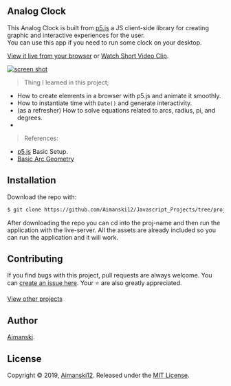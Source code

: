 ## Analog Clock

This Analog Clock is built from [p5.js](https://p5js.org/) a JS client-side library for creating graphic and interactive experiences for the user. <br>
You can use this app if you need to run some clock on your desktop.

[View it live from your browser](https://aimanski-js03-clock.herokuapp.com/) or
[Watch Short Video Clip](https://www.youtube.com/watch?v=KEb3TGOjB5Y&feature=youtu.be). <br>

<div float="left">
  <a href="https://www.youtube.com/watch?v=KEb3TGOjB5Y&feature=youtu.be">
    <img src="https://user-images.githubusercontent.com/32781697/58377318-fff00580-7f42-11e9-803f-88fbffc9e4af.gif" alt="screen shot">
  </a>
</div>

> Thing I learned in this project;
  * How to create elements in a browser with p5.js and animate it smoothly.
  * How to instantiate time with `Date()` and generate interactivity.
  * (as a refresher) How to solve equations related to arcs, radius, pi, and degrees.
  * 

> References:
  * [p5.js](https://p5js.org/get-started/#sketch) Basic Setup.
  * [Basic Arc Geometry](https://en.wikipedia.org/wiki/Arc_(geometry))

## Installation

Download the repo with:

```bash
$ git clone https://github.com/Aimanski12/Javascript_Projects/tree/proj03 proj-name
```

After downloading the repo you can cd into the proj-name and then run the application with the live-server. All the assets are already included so you can run the application and it will work. 

## Contributing

If you find bugs with this project, pull requests are always welcome. You can [create an issue here](https://github.com/Aimanski12/Javascript_Projects/issues/new).
Your :star: are also greatly appreciated.

[View other projects](https://github.com/Aimanski12/Javascript_Projects)

## Author

[Aimanski](https://github.com/Aimanski12).

## License 

Copyright © 2019, [Aimanski12](https://github.com/Aimanski12).
Released under the [MIT License](LICENSE).


